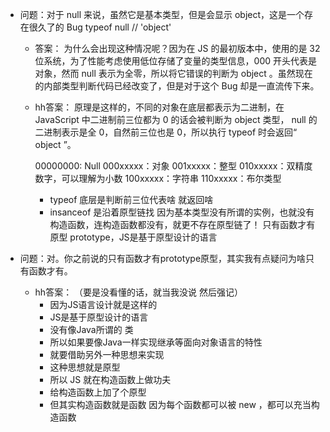 <!--
 * @Author: your name
 * @Date: 2020-01-11 23:55:45
 * @LastEditTime : 2020-01-12 00:35:55
 * @LastEditors  : Please set LastEditors
 * @Description: In User Settings Edit
 * @FilePath: \beixiang_ly\LY_Restart\dayTask\20200110\null.md
 -->

* 问题：对于 null 来说，虽然它是基本类型，但是会显示 object，这是一个存在很久了的 Bug
  typeof null // 'object'

  - 答案： 
  为什么会出现这种情况呢？因为在 JS 的最初版本中，使用的是 32 位系统，为了性能考虑使用低位存储了变量的类型信息，000 开头代表是对象，然而 null 表示为全零，所以将它错误的判断为 object 。虽然现在的内部类型判断代码已经改变了，但是对于这个 Bug 却是一直流传下来。

  * hh答案：
    原理是这样的，不同的对象在底层都表示为二进制，在 JavaScript 中二进制前三位都为 0 的话会被判断为 object 类型， null 的二进制表示是全 0，自然前三位也是 0，所以执行 typeof 时会返回“ object ”。

      00000000: Null
      000xxxxx：对象
      001xxxxx：整型
      010xxxxx：双精度数字，可以理解为小数
      100xxxxx：字符串
      110xxxxx：布尔类型

    * typeof 底层是判断前三位代表啥  就返回啥
    * insanceof 是沿着原型链找 因为基本类型没有所谓的实例，也就没有构造函数，连构造函数都没有，就更不存在原型链了！ 只有函数才有原型 prototype，JS是基于原型设计的语言


* 问题：对。你之前说的只有函数才有prototype原型，其实我有点疑问为啥只有函数才有。
  * hh答案： （要是没看懂的话，就当我没说  然后强记）
    - 因为JS语言设计就是这样的
    - JS是基于原型设计的语言
    - 没有像Java所谓的 类
    - 所以如果要像Java一样实现继承等面向对象语言的特性
    - 就要借助另外一种思想来实现
    - 这种思想就是原型
    - 所以 JS 就在构造函数上做功夫
    - 给构造函数上加了个原型
    - 但其实构造函数就是函数  因为每个函数都可以被 new ，都可以充当构造函数












 
